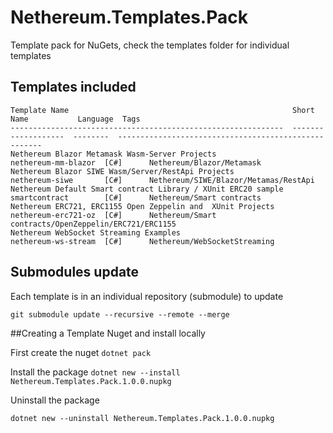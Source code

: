 # Nethereum.Templates.Pack
Template pack for NuGets, check the templates folder for individual templates

## Templates included

```
Template Name                                                  Short Name           Language  Tags
-------------------------------------------------------------  -------------------  --------  -----------------------------------------------------
Nethereum Blazor Metamask Wasm-Server Projects                 nethereum-mm-blazor  [C#]      Nethereum/Blazor/Metamask
Nethereum Blazor SIWE Wasm/Server/RestApi Projects             nethereum-siwe       [C#]      Nethereum/SIWE/Blazor/Metamas/RestApi
Nethereum Default Smart contract Library / XUnit ERC20 sample  smartcontract        [C#]      Nethereum/Smart contracts
Nethereum ERC721, ERC1155 Open Zeppelin and  XUnit Projects    nethereum-erc721-oz  [C#]      Nethereum/Smart contracts/OpenZeppelin/ERC721/ERC1155
Nethereum WebSocket Streaming Examples                         nethereum-ws-stream  [C#]      Nethereum/WebSocketStreaming
```
## Submodules update
Each template is in an individual repository (submodule) to update

```git submodule update --recursive --remote --merge```

##Creating a Template Nuget and install locally

First create the nuget
```dotnet pack```

Install the package
```dotnet new --install Nethereum.Templates.Pack.1.0.0.nupkg```

Uninstall the package

```dotnet new --uninstall Nethereum.Templates.Pack.1.0.0.nupkg```

